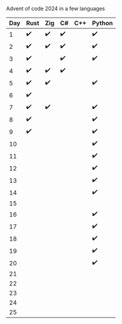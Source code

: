 Advent of code 2024 in a few languages

| Day  | Rust | Zig | C# | C++ | Python |
| ------------- | ------------- | ------------- | ------------- | ------------- | ------------- |
| 1 | ✔️ | ✔️ | ✔️ |  | ✔️ |
| 2 | ✔️ | ✔️ | ✔️ |  | ✔️ |
| 3 | ✔️ |  | ✔️ |  | ✔️ |
| 4 | ✔️ | ✔️ | ✔️ |  |  |
| 5 | ✔️ | ✔️ |  |  | ✔️ |
| 6 | ✔️ |  |  |  |  |
| 7 | ✔️ | ✔️ |  |  | ✔️ |
| 8 | ✔️ |  |  |  | ✔️ |
| 9 | ✔️ |  |  |  | ✔️ |
| 10 |  |  |  |  | ✔️ |
| 11 |  |  |  |  | ✔️ |
| 12 |  |  |  |  | ✔️ |
| 13 |  |  |  |  | ✔️ |
| 14 |  |  |  |  | ✔️ |
| 15 |  |  |  |  |  |
| 16 |  |  |  |  | ✔️ |
| 17 |  |  |  |  | ✔️ |
| 18 |  |  |  |  | ✔️ |
| 19 |  |  |  |  | ✔️ |
| 20 |  |  |  |  | ✔️ |
| 21 |  |  |  |  |  |
| 22 |  |  |  |  |  |
| 23 |  |  |  |  |  |
| 24 |  |  |  |  |  |
| 25 |  |  |  |  |  |
